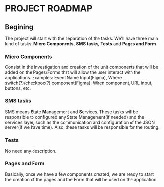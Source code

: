 # PROJECT ROADMAP

## **Begining**

The project will start with the separation of the tasks. We'll have three main kind of tasks: **Micro Components**, **SMS tasks**, **Tests** and **Pages and Form**

### **Micro Components**

Consist in the investigation and creation of the unit components that will be added on the Pages/Forms that will allow the user interact with the applications. Examples: Event Name Input(Figma), Where switch(?)/checkbox(?) component(Figma), When component, URL input, buttons, etc.

### **SMS tasks**

SMS means **S**tate **M**anagement and **S**ervices. These tasks will be responsible to configured any State Management(if needed) and the services layer, such as the communication and configuration of the JSON server(if we have time). Also, these tasks will be responsible for the routing.

### **Tests** 

No need any description.

### **Pages and Form**

Basically, once we have a few components created, we are ready to start the creation of the pages and the Form that will be used on the application.
